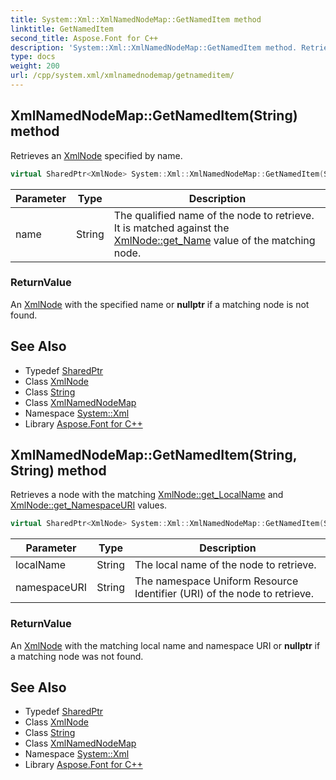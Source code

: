 ```yaml
---
title: System::Xml::XmlNamedNodeMap::GetNamedItem method
linktitle: GetNamedItem
second_title: Aspose.Font for C++
description: 'System::Xml::XmlNamedNodeMap::GetNamedItem method. Retrieves an XmlNode specified by name in C++.'
type: docs
weight: 200
url: /cpp/system.xml/xmlnamednodemap/getnameditem/
---
```

## XmlNamedNodeMap::GetNamedItem(String) method


Retrieves an [XmlNode](../../xmlnode/) specified by name.

```cpp
virtual SharedPtr<XmlNode> System::Xml::XmlNamedNodeMap::GetNamedItem(String name)
```


| Parameter | Type | Description |
| --- | --- | --- |
| name | String | The qualified name of the node to retrieve. It is matched against the [XmlNode::get_Name](../../xmlnode/get_name/) value of the matching node. |

### ReturnValue

An [XmlNode](../../xmlnode/) with the specified name or **nullptr** if a matching node is not found.

## See Also

* Typedef [SharedPtr](../../../system/sharedptr/)
* Class [XmlNode](../../xmlnode/)
* Class [String](../../../system/string/)
* Class [XmlNamedNodeMap](../)
* Namespace [System::Xml](../../)
* Library [Aspose.Font for C++](../../../)
## XmlNamedNodeMap::GetNamedItem(String, String) method


Retrieves a node with the matching [XmlNode::get_LocalName](../../xmlnode/get_localname/) and [XmlNode::get_NamespaceURI](../../xmlnode/get_namespaceuri/) values.

```cpp
virtual SharedPtr<XmlNode> System::Xml::XmlNamedNodeMap::GetNamedItem(String localName, String namespaceURI)
```


| Parameter | Type | Description |
| --- | --- | --- |
| localName | String | The local name of the node to retrieve. |
| namespaceURI | String | The namespace Uniform Resource Identifier (URI) of the node to retrieve. |

### ReturnValue

An [XmlNode](../../xmlnode/) with the matching local name and namespace URI or **nullptr** if a matching node was not found.

## See Also

* Typedef [SharedPtr](../../../system/sharedptr/)
* Class [XmlNode](../../xmlnode/)
* Class [String](../../../system/string/)
* Class [XmlNamedNodeMap](../)
* Namespace [System::Xml](../../)
* Library [Aspose.Font for C++](../../../)
